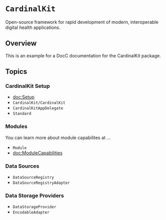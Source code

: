 # ``CardinalKit``

Open-source framework for rapid development of modern, interoperable digital health applications.

<!--
                  
This source file is part of the CardinalKit open-source project

SPDX-FileCopyrightText: 2022 Stanford University and the project authors (see CONTRIBUTORS.md)

SPDX-License-Identifier: MIT
             
-->

## Overview

This is an example for a DocC documentation for the CardinalKit package.


## Topics

### CardinalKit Setup

- <doc:Setup>
- ``CardinalKit/CardinalKit``
- ``CardinalKitAppDelegate``
- ``Standard``

### Modules

You can learn more about module capabilites at ...

- ``Module``
- <doc:ModuleCapabilities>

### Data Sources

- ``DataSourceRegistry``
- ``DataSourceRegistryAdapter``

### Data Storage Providers

- ``DataStorageProvider``
- ``EncodableAdapter``
